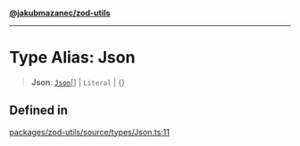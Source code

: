[**@jakubmazanec/zod-utils**](../README.md)

---

# Type Alias: Json

> **Json**: [`Json`](Json.md)[] \| `Literal` \| \{\}

## Defined in

[packages/zod-utils/source/types/Json.ts:11](https://github.com/jakubmazanec/tools/blob/4bb343d3736e4f9f11a014de3241c6054262151e/packages/zod-utils/source/types/Json.ts#L11)

